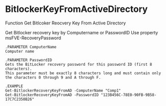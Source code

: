 # BitlockerKeyFromActiveDirectory
Function Get Bitlcoker Reocvery Key From Active Directory  

Get Bitlocker recovery key by Computername or PasswordID
Use property msFVE-RecoveryPassword
    
    .PARAMETER ComputerName
    Computer name
    
    .PARAMETER PasswordID
    Gets the BitLocker recovery password for this password ID (first 8 characters). 
    This parameter must be exactly 8 characters long and must contain only the characters 0 through 9 and A through F.
    
    .EXAMPLE
    Get-BitlockerRecoveryKeyFromAD -ComputerName "Comp1"
    Get-BitlockerRecoveryKeyFromAD -PasswordID "123B456C-78E0-90FB-9B58-17C7C2350B26"
